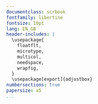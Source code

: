 ```yaml
---
documentclass: scrbook
fontfamily: libertine
fontsize: 10pt
lang: EN_GB
header-includes: |
  \usepackage{
    floatflt,
    microtype,
    multicol,
    needspace,
    wrapfig,
  }
  \usepackage[export]{adjustbox}
numbersections: true
papersize: a5
...
```

